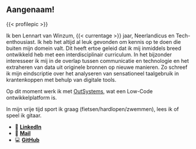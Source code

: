 ## Aangenaam!

{{< profilepic >}}

Ik ben Lennart van Winzum, {{< currentage >}} jaar, Neerlandicus en Tech-enthousiast. Ik heb het altijd al leuk gevonden om kennis op te doen die buiten mijn domein valt. Dit heeft ertoe geleid dat ik mij inmiddels breed ontwikkeld heb met een interdisciplinair curriculum. In het bijzonder interesseer ik mij in de overlap tussen communicatie en technologie en het extraheren van data uit originele bronnen op nieuwe manieren. Zo schreef ik mijn eindscriptie over het analyseren van sensationeel taalgebruik in krantenkoppen met behulp van digitale tools.

Op dit moment werk ik met [OutSystems](https://www.outsystems.com/), wat een Low-Code ontwikkelplatform is.

In mijn vrije tijd sport ik graag (fietsen/hardlopen/zwemmen), lees ik of speel ik gitaar.

* 💼    [**LinkedIn**](https://www.linkedin.com/in/winzum/)
* 📧    [**Mail**](mailto:Lennart@winzum.nl)
* 💻    [**GitHub**](https://github.com/Winzum)
